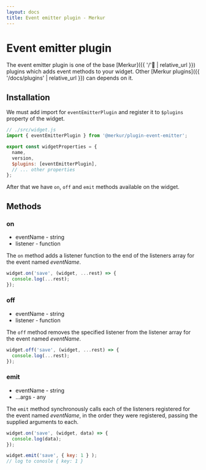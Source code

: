 ```yaml
---
layout: docs
title: Event emitter plugin - Merkur
---
```


# Event emitter plugin

The event emitter plugin is one of the base [Merkur]({{ '/' | relative_url }}) plugins which adds event methods to your widget. Other [Merkur plugins]({{ '/docs/plugins' | relative_url }}) can depends on it.

## Installation

We must add import for `eventEmitterPlugin` and register it to `$plugins` property of the widget.

```javascript
// ./src/widget.js
import { eventEmitterPlugin } from '@merkur/plugin-event-emitter';

export const widgetProperties = {
  name,
  version,
  $plugins: [eventEmitterPlugin],
  // ... other properties
};

```

After that we have `on`, `off` and `emit` methods available on the widget.

## Methods

### on

- eventName - string
- listener - function

The `on` method adds a listener function to the end of the listeners array for the event named *eventName*.

```javascript
widget.on('save', (widget, ...rest) => {
  console.log(...rest);
});
```

### off

- eventName - string
- listener - function

The `off` method removes the specified listener from the listener array for the event named *eventName*.


```javascript
widget.off('save', (widget, ...rest) => {
  console.log(...rest);
});
```

### emit

- eventName - string
- ...args - any

The `emit` method synchronously calls each of the listeners registered for the event named *eventName*, in the order they were registered, passing the supplied arguments to each.

```javascript
widget.on('save', (widget, data) => {
  console.log(data);
});

widget.emit('save', { key: 1 } );
// log to conosle { key: 1 }
```


